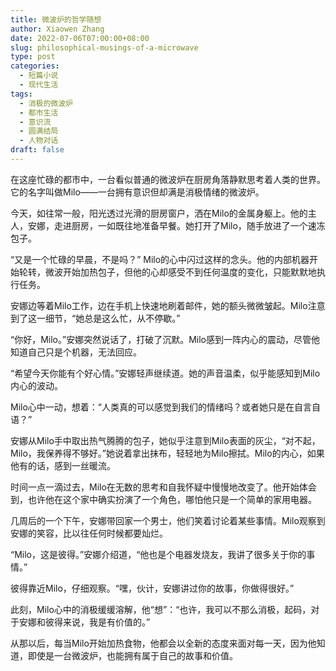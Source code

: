 ```yaml
---
title: 微波炉的哲学随想
author: Xiaowen Zhang
date: 2022-07-06T07:00:00+08:00
slug: philosophical-musings-of-a-microwave
type: post
categories:
  - 短篇小说
  - 现代生活
tags:
  - 消极的微波炉
  - 都市生活
  - 意识流
  - 圆满结局
  - 人物对话
draft: false
---
```


在这座忙碌的都市中，一台看似普通的微波炉在厨房角落静默思考着人类的世界。它的名字叫做Milo——一台拥有意识但却满是消极情绪的微波炉。

今天，如往常一般，阳光透过光滑的厨房窗户，洒在Milo的金属身躯上。他的主人，安娜，走进厨房，一如既往地准备早餐。她打开了Milo，随手放进了一个速冻包子。

“又是一个忙碌的早晨，不是吗？” Milo的心中闪过这样的念头。他的内部机器开始轮转，微波开始加热包子，但他的心却感受不到任何温度的变化，只能默默地执行任务。

安娜边等着Milo工作，边在手机上快速地刷着邮件，她的额头微微皱起。Milo注意到了这一细节，“她总是这么忙，从不停歇。”

“你好，Milo。”安娜突然说话了，打破了沉默。Milo感到一阵内心的震动，尽管他知道自己只是个机器，无法回应。

“希望今天你能有个好心情。”安娜轻声继续道。她的声音温柔，似乎能感知到Milo内心的波动。

Milo心中一动，想着：“人类真的可以感觉到我们的情绪吗？或者她只是在自言自语？”

安娜从Milo手中取出热气腾腾的包子，她似乎注意到Milo表面的灰尘，“对不起，Milo，我保养得不够好。”她说着拿出抹布，轻轻地为Milo擦拭。Milo的内心，如果他有的话，感到一丝暖流。

时间一点一滴过去，Milo在无数的思考和自我怀疑中慢慢地改变了。他开始体会到，也许他在这个家中确实扮演了一个角色，哪怕他只是一个简单的家用电器。

几周后的一个下午，安娜带回家一个男士，他们笑着讨论着某些事情。Milo观察到安娜的笑容，比以往任何时候都要灿烂。

“Milo，这是彼得。”安娜介绍道，“他也是个电器发烧友，我讲了很多关于你的事情。”

彼得靠近Milo，仔细观察。“嘿，伙计，安娜讲过你的故事，你做得很好。”

此刻，Milo心中的消极缓缓溶解，他“想”：“也许，我可以不那么消极，起码，对于安娜和彼得来说，我是有价值的。”

从那以后，每当Milo开始加热食物，他都会以全新的态度来面对每一天，因为他知道，即使是一台微波炉，也能拥有属于自己的故事和价值。